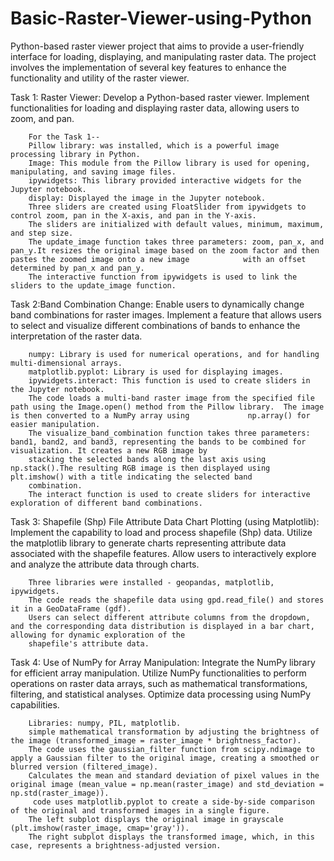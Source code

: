 # Basic-Raster-Viewer-using-Python
Python-based raster viewer project that aims to provide a user-friendly interface for loading, displaying, and manipulating raster data. The project involves the implementation of several key features to enhance the functionality and utility of the raster viewer.

Task 1: Raster Viewer: Develop a Python-based raster viewer. Implement functionalities for loading and displaying raster data, allowing users to zoom, and pan.

        For the Task 1--
        Pillow library: was installed, which is a powerful image processing library in Python.
        Image: This module from the Pillow library is used for opening, manipulating, and saving image files.
        ipywidgets: This library provided interactive widgets for the Jupyter notebook.
        display: Displayed the image in the Jupyter notebook.
        Three sliders are created using FloatSlider from ipywidgets to control zoom, pan in the X-axis, and pan in the Y-axis.
        The sliders are initialized with default values, minimum, maximum, and step size.
        The update_image function takes three parameters: zoom, pan_x, and pan_y.It resizes the original image based on the zoom factor and then pastes the zoomed image onto a new image            with an offset determined by pan_x and pan_y.
        The interactive function from ipywidgets is used to link the sliders to the update_image function.

Task 2:Band Combination Change: Enable users to dynamically change band combinations for raster images. Implement a feature that allows users to select and visualize different combinations of bands to enhance the interpretation of the raster data.

        numpy: Library is used for numerical operations, and for handling multi-dimensional arrays.
        matplotlib.pyplot: Library is used for displaying images.
        ipywidgets.interact: This function is used to create sliders in the Jupyter notebook.
        The code loads a multi-band raster image from the specified file path using the Image.open() method from the Pillow library.  The image is then converted to a NumPy array using             np.array() for easier manipulation.
        The visualize_band_combination function takes three parameters: band1, band2, and band3, representing the bands to be combined for visualization. It creates a new RGB image by
        stacking the selected bands along the last axis using np.stack().The resulting RGB image is then displayed using plt.imshow() with a title indicating the selected band
        combination.
        The interact function is used to create sliders for interactive exploration of different band combinations.

Task 3: Shapefile (Shp) File Attribute Data Chart Plotting (using Matplotlib): Implement the capability to load and process shapefile (Shp) data. Utilize the matplotlib library to
generate charts representing attribute data associated with the shapefile features. Allow users to interactively explore and analyze the attribute data through charts.

        Three libraries were installed - geopandas, matplotlib, ipywidgets.
        The code reads the shapefile data using gpd.read_file() and stores it in a GeoDataFrame (gdf).
        Users can select different attribute columns from the dropdown, and the corresponding data distribution is displayed in a bar chart, allowing for dynamic exploration of the
        shapefile's attribute data.

Task 4: Use of NumPy for Array Manipulation:  Integrate the NumPy library for efficient array manipulation. Utilize NumPy functionalities to perform operations on raster data arrays,
such as mathematical transformations, filtering, and statistical analyses. Optimize data processing using NumPy capabilities.

        Libraries: numpy, PIL, matplotlib.
        simple mathematical transformation by adjusting the brightness of the image (transformed_image = raster_image * brightness_factor).
        The code uses the gaussian_filter function from scipy.ndimage to apply a Gaussian filter to the original image, creating a smoothed or blurred version (filtered_image).
        Calculates the mean and standard deviation of pixel values in the original image (mean_value = np.mean(raster_image) and std_deviation = np.std(raster_image)).
         code uses matplotlib.pyplot to create a side-by-side comparison of the original and transformed images in a single figure.
        The left subplot displays the original image in grayscale (plt.imshow(raster_image, cmap='gray')).
        The right subplot displays the transformed image, which, in this case, represents a brightness-adjusted version.
        
